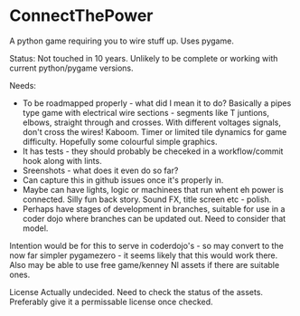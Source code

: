 ConnectThePower
===============

A python game requiring you to wire stuff up. Uses pygame.

Status: Not touched in 10 years. Unlikely to be complete or working with current python/pygame versions.

Needs:
- To be roadmapped properly - what did I mean it to do? Basically a pipes type game with electrical wire sections - 
segments like T juntions, elbows, straight through and crosses. With different voltages signals, don't cross the wires! 
Kaboom. Timer or limited tile dynamics for game difficulty. Hopefully some colourful simple graphics.
- It has tests - they should probably be checeked in a workflow/commit hook along with lints.
- Sreenshots - what does it even do so far?
- Can capture this in github issues once it's properly in.
- Maybe can have lights, logic or machinees that run whent eh power is connected. Silly fun back story. Sound FX, title 
screen etc - polish. 
- Perhaps have stages of development in branches, suitable for use in a coder dojo where branches can be updated out. Need 
to consider that model.


Intention would be for this to serve in coderdojo's - so may convert to the now far simpler pygamezero - it seems likely 
that this would work there. Also may be able to use free game/kenney Nl assets if there are suitable ones.


License
Actually undecided. Need to check the status of the assets. Preferably give it a permissable license once checked. 
